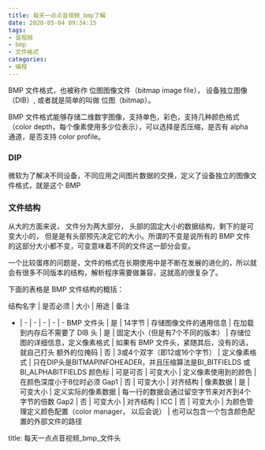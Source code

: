 ```yaml
---
title: 每天一点点音视频_bmp了解
date: 2020-05-04 09:34:15
tags:
- 音视频
- bmp
- 文件格式
categories:
- 编程
---
```


BMP 文件格式，也被称作 位图图像文件（bitmap image file）， 设备独立图像（DIB）, 或者就是简单的叫做 位图（bitmap）。

BMP 文件格式能够存储二维数字图像，支持单色，彩色，支持几种颜色格式（color depth，每个像素使用多少位表示），可以选择是否压缩，是否有 alpha 通道，是否支持 color profile。

### DIP

微软为了解决不同设备，不同应用之间图片数据的交换，定义了设备独立的图像文件格式，就是这个 BMP

### 文件结构

从大的方面来说， 文件分为两大部分， 头部的固定大小的数据结构，剩下的是可变大小的， 但是是有头部预先决定它的大小。所谓的不变是说所有的 BMP 文件的这部分大小都不变，可变意味着不同的文件这一部分会变。

一个比较蛋疼的问题是，文件的格式在长期使用中是不断在发展的进化的，所以就会有很多不同版本的结构，解析程序需要做兼容，这就高的很复杂了。

下面的表格是 BMP 文件结构的概括：

结构名字 | 是否必须 | 大小 | 用途 | 备注
- | - | - | - | - | -
BMP 文件头 | 是 | 14字节 | 存储图像文件的通用信息 | 在加载到内存后不需要了
DIB 头 | 是 | 固定大小（但是有7个不同的版本） | 存储位图的详细信息，定义像素格式 | 如果有 BMP 文件头，紧随其后，没有的话，就自己打头
额外的位掩码 | 否 | 3或4个双字（即12或16个字节） | 定义像素格式 | 只在DIP头是BITMAPINFOHEADER，并且压缩算法是BI_BITFIELDS 或 BI_ALPHABITFIELDS
颜色标 | 可是可否 | 可变大小 | 定义像素使用到的颜色 | 在颜色深度小于8位时必须
Gap1 | 否 | 可变大小 | 对齐结构 | 
像素数据 | 是 | 可变大小 | 定义实际的像素数据 | 每一行的数据会通过留空字节来对齐到4个字节的倍数
Gap2 | 否 | 可变大小 | 对齐结构 | 
ICC | 否 | 可变大小 | 为颜色管理定义颜色配置（color manager， 以后会说） | 也可以包含一个包含颜色配置的外部文件的路径

title: 每天一点点音视频_bmp_文件头